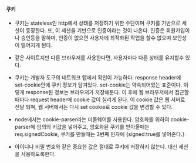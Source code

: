 #### 쿠키

- 쿠키는 stateless인 http에서 상태를 저장하기 위한 수단이며 쿠키를 기반으로 세션이 등장한다. 또, 이 세션을 기반으로 인증이라는 것이 나온다. 인증은 회원가입이나 승인등을 말하며, 인증이 없으면 사용자에 최적화된 작업을 할수 없으며 보안성이 떨어지게 된다.

- 같은 사이트지만 다른 브라우저를 사용한다면, 사용자마다 다른 상태를 유지할수 있다. 

- 쿠키는 개발자 도구의 네트워크 탭에서 확인이 가능하다. response header에 set-cookie안에 쿠키 정보가 담겨있다. set-cookie는 약속되어있는 표준이다. 이렇게 response된 정보는 브라우저가 저장해둔다. 이 후에 웹 브라우저에서 접근할 때마다 request header에 cookie 값이 실리게 된다. 이 cookie 값은 웹 서버로 전달 되며, 웹 서버에서는 다시 set cookie로 cookie 값을 변경할 수 있다.

- node에서는 cookie-parser라는 미들웨어를 사용한다. 암호화를 위하여 cookie-parser에 임의의 키값을 넣어주고, 암호화된 쿠키를 받아올때는 req.signedCookie, 쿠키를 만들때는 3번째 인자에 {signed:true를 넣어준다.}

- 아이디나 비밀 번호와 같은 중요한 값은 절대로 쿠키에 저장하지 않는다. 대신 세션을 사용하도록한다.



